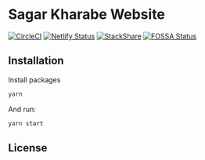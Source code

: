 # Sagar Kharabe Website
[![CircleCI](https://circleci.com/gh/dantehemerson/dantecalderon.com.svg?style=svg)](https://circleci.com/gh/dantehemerson/dantecalderon.com)
[![Netlify Status](https://api.netlify.com/api/v1/badges/2b2a92f6-3281-47c5-b2bb-252235f364f5/deploy-status)](https://app.netlify.com/sites/dantecalderon/deploys)
[![StackShare](http://img.shields.io/badge/tech-stack-0690fa.svg?style=flat)](https://stackshare.io/dantehemerson/dantecalderon-com)
[![FOSSA Status](https://app.fossa.io/api/projects/git%2Bgithub.com%2Fdantehemerson%2Fdantecalderon.dev.svg?type=shield)](https://app.fossa.io/projects/git%2Bgithub.com%2Fdantehemerson%2Fdantecalderon.dev?ref=badge_shield)

## Installation

Install packages
```bash
yarn
```

And run:
```bash
yarn start
```


## License
<!-- [![FOSSA Status](https://app.fossa.io/api/projects/git%2Bgithub.com%2Fdantehemerson%2Fdantecalderon.dev.svg?type=large)](https://app.fossa.io/projects/git%2Bgithub.com%2Fdantehemerson%2Fdantecalderon.dev?ref=badge_large) -->
